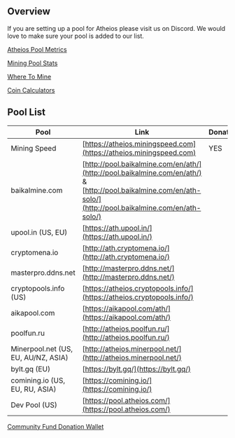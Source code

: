 ## Overview
If you are setting up a pool for Atheios please visit us on Discord. We would love to make sure your pool is added to our list.

[Atheios Pool Metrics](http://metrics.atheios.com:3000/d/iQ39btSmz/atheios-pools)

[Mining Pool Stats](https://miningpoolstats.stream/atheios)

[Where To Mine](https://wheretomine.io/currencies/atheios.html)

[Coin Calculators](https://www.coincalculators.io/coin.aspx?crypto=atheios-mining-calculator)


## Pool List
| Pool | Link | Donates|
|------|------|--------|
| Mining Speed | [https://atheios.miningspeed.com](https://atheios.miningspeed.com) | YES |
| baikalmine.com | [http://pool.baikalmine.com/en/ath/](http://pool.baikalmine.com/en/ath/) & [http://pool.baikalmine.com/en/ath-solo/](http://pool.baikalmine.com/en/ath-solo/) | |
| upool.in (US, EU) | [https://ath.upool.in/](https://ath.upool.in/) | |
| cryptomena.io | [http://ath.cryptomena.io/](http://ath.cryptomena.io/) | |
| masterpro.ddns.net | [http://masterpro.ddns.net/](http://masterpro.ddns.net/) | |
| cryptopools.info (US) | [https://atheios.cryptopools.info/](https://atheios.cryptopools.info/) | |
| aikapool.com | [https://aikapool.com/ath/](https://aikapool.com/ath/) | |
| poolfun.ru | [http://atheios.poolfun.ru/](http://atheios.poolfun.ru/) | |
| Minerpool.net (US, EU, AU/NZ, ASIA) | [http://atheios.minerpool.net/](http://atheios.minerpool.net/) | |
| bylt.gq (EU) | [https://bylt.gq/](https://bylt.gq/) | |
| comining.io (US, EU, RU, ASIA) | [https://comining.io/](https://comining.io/) | |
| Dev Pool (US) | [https://pool.atheios.com/](https://pool.atheios.com/) | |

[Community Fund Donation Wallet](https://scan.atheios.com/addr/0x8aa77281e4854dafe6fa67bf38cbba2a27baa222)
